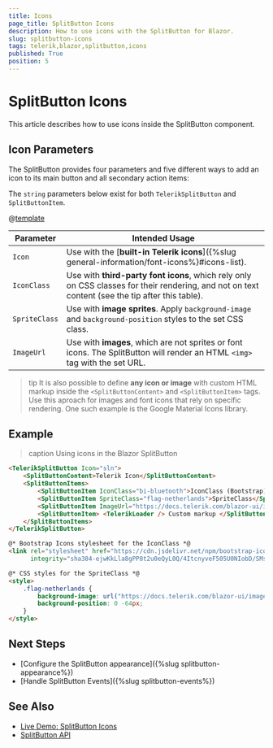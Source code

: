 ```yaml
---
title: Icons
page_title: SplitButton Icons
description: How to use icons with the SplitButton for Blazor.
slug: splitbutton-icons
tags: telerik,blazor,splitbutton,icons
published: True
position: 5
---
```


# SplitButton Icons

This article describes how to use icons inside the SplitButton component.


## Icon Parameters

The SplitButton provides four parameters and five different ways to add an icon to its main button and all secondary action items:

The `string` parameters below exist for both `TelerikSplitButton` and `SplitButtonItem`.

@[template](/_contentTemplates/common/parameters-table-styles.md#table-layout)

| Parameter | Intended Usage |
| --- | --- |
| `Icon` | Use with the [**built-in Telerik icons**]({%slug general-information/font-icons%}#icons-list). |
| `IconClass` | Use with **third-party font icons**, which rely only on CSS classes for their rendering, and not on text content (see the tip after this table). |
| `SpriteClass` | Use with **image sprites**. Apply `background-image` and `background-position` styles to the set CSS class. |
| `ImageUrl` | Use with **images**, which are not sprites or font icons. The SplitButton will render an HTML `<img>` tag with the set URL. |

>tip It is also possible to define **any icon or image** with custom HTML markup inside the `<SplitButtonContent>` and `<SplitButtonItem>` tags. Use this aproach for images and font icons that rely on specific rendering. One such example is the Google Material Icons library.


## Example

>caption Using icons in the Blazor SplitButton

````HTML
<TelerikSplitButton Icon="sln">
    <SplitButtonContent>Telerik Icon</SplitButtonContent>
    <SplitButtonItems>
        <SplitButtonItem IconClass="bi-bluetooth">IconClass (Bootstrap)</SplitButtonItem>
        <SplitButtonItem SpriteClass="flag-netherlands">SpriteClass</SplitButtonItem>
        <SplitButtonItem ImageUrl="https://docs.telerik.com/blazor-ui/images/snowboarding.png">ImageUrl</SplitButtonItem>
        <SplitButtonItem> <TelerikLoader /> Custom markup </SplitButtonItem>
    </SplitButtonItems>
</TelerikSplitButton>

@* Bootstrap Icons stylesheet for the IconClass *@
<link rel="stylesheet" href="https://cdn.jsdelivr.net/npm/bootstrap-icons@1.8.0/font/bootstrap-icons.css"
      integrity="sha384-ejwKkLla8gPP8t2u0eQyL0Q/4ItcnyveF505U0NIobD/SMsNyXrLti6CWaD0L52l" crossorigin="anonymous" />

@* CSS styles for the SpriteClass *@
<style>
    .flag-netherlands {
        background-image: url("https://docs.telerik.com/blazor-ui/images/flags.png");
        background-position: 0 -64px;
    }
</style>
````


## Next Steps

* [Configure the SplitButton appearance]({%slug splitbutton-appearance%})
* [Handle SplitButton Events]({%slug splitbutton-events%})


## See Also

* [Live Demo: SplitButton Icons](https://demos.telerik.com/blazor-ui/splitbutton/overview)
* [SplitButton API](/blazor-ui/api/Telerik.Blazor.Components.TelerikSplitButton)
